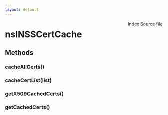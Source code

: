 ```yaml
---
layout: default
---
```

<div class='links' style='float:right'><a href="../index.html">Index</a>
<a href="http://dxr.mozilla.org/mozilla-central/source/security/manager/ssl/public/nsINSSCertCache.idl">Source file</a>
</div>

# nsINSSCertCache #

## Methods ##

### cacheAllCerts() ###

### cacheCertList(list) ###

### getX509CachedCerts() ###

### getCachedCerts() ###
